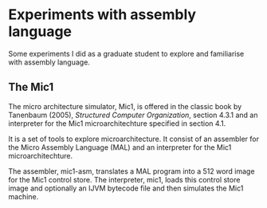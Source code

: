 # Experiments with assembly language
Some experiments I did as a graduate student to explore and familiarise with assembly language.  

## The Mic1
The micro architecture simulator, Mic1, is offered in the classic book by Tanenbaum (2005), _Structured Computer Organization_, section 4.3.1 and an interpreter for the Mic1 microarchitechture specified in section 4.1.

It is a set of tools to explore microarchitecture. It consist of an assembler for the Micro Assembly Language (MAL) and an interpreter for the Mic1 microarchitechture.

The assembler, mic1-asm, translates a MAL program into a 512 word image for the Mic1 control store. The interpreter, mic1, loads this control store image and optionally an IJVM bytecode file and then simulates the Mic1 machine.
